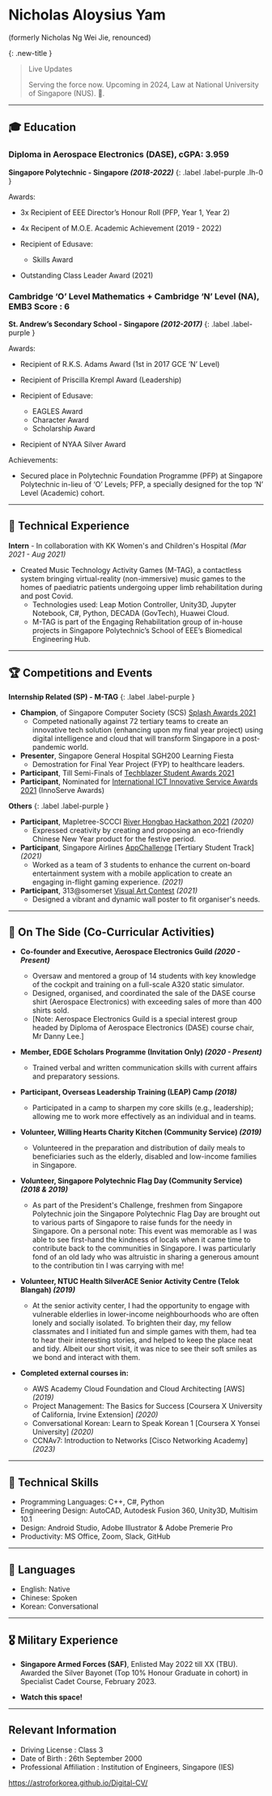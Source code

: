 
# Nicholas Aloysius Yam
(formerly Nicholas Ng Wei Jie, renounced)


{: .new-title }
> Live Updates
> 
> Serving the force now. Upcoming in 2024, Law at National University of Singapore (NUS). 🚀.

***

## 🎓 Education

### Diploma in Aerospace Electronics (DASE), cGPA: 3.959
**Singapore Polytechnic - Singapore *(2018-2022)***
{: .label .label-purple .lh-0 }

Awards:
 - 3x Recipient of EEE Director’s Honour Roll (PFP, Year 1, Year 2)
 - 4x Recipent of M.O.E. Academic Achievement (2019 - 2022)
  - Recipient of Edusave:
	 - Skills Award
	 
 - Outstanding Class Leader Award (2021)


### Cambridge ‘O’ Level Mathematics + Cambridge ‘N’ Level (NA), EMB3 Score : 6
**St. Andrew’s Secondary School - Singapore *(2012-2017)***
{: .label .label-purple }

Awards:
 - Recipient of R.K.S. Adams Award (1st in 2017 GCE ‘N’ Level)
 - Recipient of Priscilla Krempl Award (Leadership)
 - Recipient of Edusave:
	 - EAGLES Award
	 - Character Award
	 - Scholarship Award

 - Recipient of NYAA Silver Award

Achievements: 
 - Secured place in Polytechnic Foundation Programme (PFP) at Singapore Polytechnic in-lieu of ‘O’ Levels; PFP, a specially designed for the top ‘N’ Level (Academic) cohort.

***

## 👔 Technical Experience
**Intern** - In collaboration with KK Women's and Children's Hospital *(Mar 2021 - Aug 2021)* 
 - Created Music Technology Activity Games (M-TAG), a contactless system bringing virtual-reality (non-immersive) music games to the homes of paediatric patients undergoing upper limb rehabilitation during and post Covid.
	 - Technologies used: Leap Motion Controller, Unity3D, Jupyter Notebook, C#, Python, DECADA (GovTech), Huawei Cloud.
     - M-TAG is part of the Engaging Rehabilitation group of in-house projects in Singapore Polytechnic’s School of EEE’s Biomedical Engineering Hub.

***

## 🏆 Competitions and Events
**Internship Related (SP) - M-TAG**
{: .label .label-purple }

- **Champion**, of Singapore Computer Society (SCS) [Splash Awards 2021](https://www.scs.org.sg/awards/splash/2021/announcements)
  - Competed nationally against 72 tertiary teams to create an innovative tech solution (enhancing upon my final year project) using digital intelligence and cloud that will transform Singapore in a post-pandemic world.
 - **Presenter**, Singapore General Hospital SGH200 Learning Fiesta
   - Demostration for Final Year Project (FYP) to healthcare leaders.
 - **Participant**, Till Semi-Finals of [Techblazer Student Awards 2021](https://techblazerawards.sg/Awards)
 - **Participant**, Nominated for [International ICT Innovative Service Awards 2021](https://innoserve.tca.org.tw/en/about_contest.aspx) (InnoServe Awards)

**Others**
{: .label .label-purple }

- **Participant**, Mapletree-SCCCI [River Hongbao Hackathon 2021](https://www.facebook.com/riverhongbaosg/videos/rhbhacks-2021-is-back/358824385315976/) *(2020)*
  - Expressed creativity by creating and proposing an eco-friendly Chinese New Year product for the festive period.
- **Participant**, Singapore Airlines [AppChallenge](https://appchallenge.singaporeair.com/en/challenges/students-2021) [Tertiary Student Track] *(2021)*
  - Worked as a team of 3 students to enhance the current on-board entertainment system with a mobile application to create an engaging in-flight gaming experience. *(2021)*
- **Participant**, 313@somerset [Visual Art Contest](https://www.313somerset.com.sg/-/media/retail/asia/313-somerset/files/20210803_somersetlive_contest_form_6-august.pdf?la=en&hash=0BD11D3CFE4871393D6221C9855ADE1297FD1E6A) *(2021)*
  - Designed a vibrant and dynamic wall poster to fit organiser's needs.

***

## 📌 On The Side (Co-Curricular Activities)
- **Co-founder and Executive, Aerospace Electronics Guild *(2020 - Present)***
	-	Oversaw and mentored a group of 14 students with key knowledge of the cockpit and training on a full-scale A320 static simulator.
	-	Designed, organised, and coordinated the sale of the DASE course shirt (Aerospace Electronics) with exceeding sales of more than 400 shirts sold.
	- [Note: Aerospace Electronics Guild is a special interest group headed by Diploma of Aerospace Electronics (DASE) course chair, Mr Danny Lee.]

- **Member, EDGE Scholars Programme (Invitation Only) *(2020 - Present)***
	- Trained verbal and written communication skills with current affairs and preparatory sessions.
- **Participant, Overseas Leadership Training (LEAP) Camp *(2018)***
  - Participated in a camp to sharpen my core skills (e.g., leadership); allowing me to work more effectively as an individual and in teams.

- **Volunteer, Willing Hearts Charity Kitchen (Community Service) *(2019)***
  - Volunteered in the preparation and distribution of daily meals to beneficiaries such as the elderly, disabled and low-income families in Singapore.

- **Volunteer, Singapore Polytechnic Flag Day (Community Service) *(2018 & 2019)***
  - As part of the President's Challenge, freshmen from Singapore Polytechnic join the Singapore Polytechnic Flag Day are brought out to various parts of Singapore to raise funds for the needy in Singapore. On a personal note: This event was memorable as I was able to see first-hand the kindness of locals when it came time to contribute back to the communities in Singapore. I was particularly fond of an old lady who was altruistic in sharing a generous amount to the contribution tin I was carrying with me!

- **Volunteer, NTUC Health SilverACE Senior Activity Centre (Telok Blangah) *(2019)***
  - At the senior activity center, I had the opportunity to engage with vulnerable elderlies in lower-income neighbourhoods who are often lonely and socially isolated. To brighten their day, my fellow classmates and I initiated fun and simple games with them, had tea to hear their interesting stories, and helped to keep the place neat and tidy. Albeit our short visit, it was nice to see their soft smiles as we bond and interact with them.


-  **Completed external courses in:** 
	 - AWS Academy Cloud Foundation and Cloud Architecting [AWS] *(2019)*
	 - Project Management: The Basics for Success [Coursera X University of California, Irvine Extension] *(2020)*
	 - Conversational Korean: Learn to Speak Korean 1 [Coursera X Yonsei University] *(2020)*
	 - CCNAv7: Introduction to Networks [Cisco Networking Academy] *(2023)*
 

***

## 💼 Technical Skills
- Programming Languages: C++, C#, Python
- Engineering Design: AutoCAD, Autodesk Fusion 360, Unity3D, Multisim 10.1
- Design: Android Studio, Adobe Illustrator & Adobe Premerie Pro
- Productivity: MS Office, Zoom,  Slack, GitHub

***

## 💬 Languages
- English: Native
- Chinese: Spoken
- Korean: Conversational

***

## 🎖️ Military Experience
- **Singapore Armed Forces (SAF)**, Enlisted May 2022 till XX (TBU). Awarded the Silver Bayonet (Top 10% Honour Graduate in cohort) in Specialist Cadet Course, February 2023.

- **Watch this space!**

***

## Relevant Information

 - Driving License : Class 3
 - Date of Birth : 26th September 2000
 - Professional Affiliation : Institution of Engineers, Singapore (IES)


https://astroforkorea.github.io/Digital-CV/

